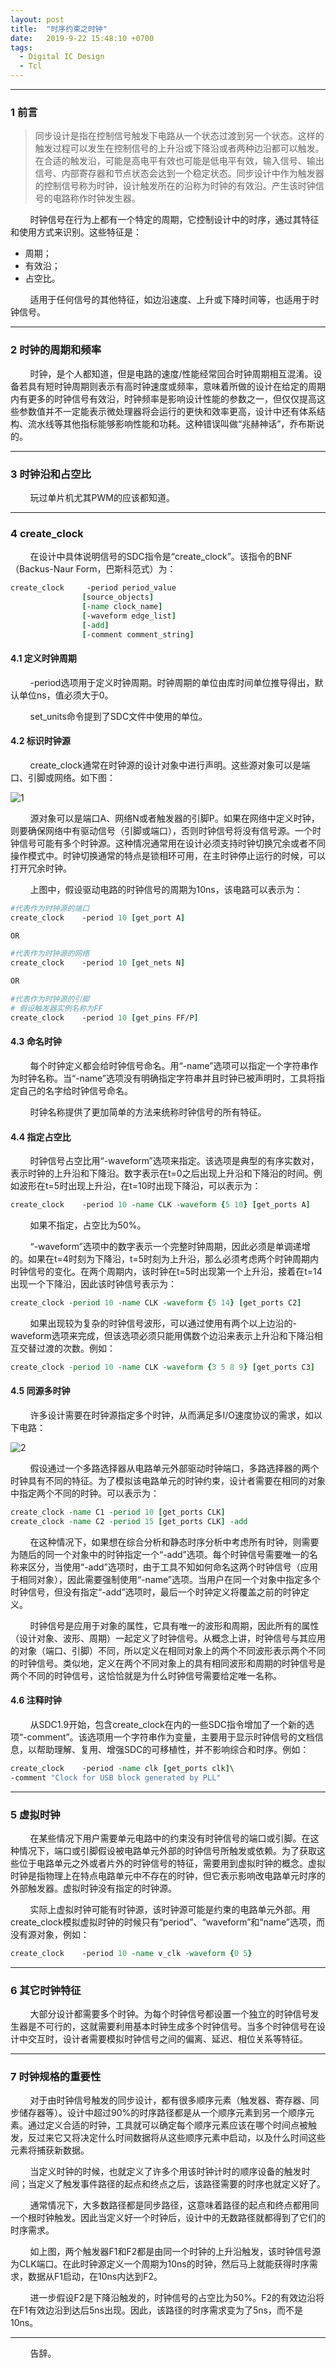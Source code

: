 ```yaml
---
layout: post
title:  "时序约束之时钟"
date:   2019-9-22 15:48:10 +0700
tags:
  - Digital IC Design
  - Tcl
---
```


----

### 1 前言

> 同步设计是指在控制信号触发下电路从一个状态过渡到另一个状态。这样的触发过程可以发生在控制信号的上升沿或下降沿或者两种边沿都可以触发。在合适的触发沿，可能是高电平有效也可能是低电平有效，输入信号、输出信号、内部寄存器和节点状态会达到一个稳定状态。同步设计中作为触发器的控制信号称为时钟，设计触发所在的沿称为时钟的有效沿。产生该时钟信号的电路称作时钟发生器。

&#160; &#160; &#160; &#160; 时钟信号在行为上都有一个特定的周期，它控制设计中的时序，通过其特征和使用方式来识别。这些特征是：

* 周期；
* 有效沿；
* 占空比。

&#160; &#160; &#160; &#160; 适用于任何信号的其他特征，如边沿速度、上升或下降时间等，也适用于时钟信号。

----

### 2 时钟的周期和频率

&#160; &#160; &#160; &#160; 时钟，是个人都知道，但是电路的速度/性能经常回合时钟周期相互混淆。设备若具有短时钟周期则表示有高时钟速度或频率，意味着所做的设计在给定的周期内有更多的时钟信号有效沿，时钟频率是影响设计性能的参数之一，但仅仅提高这些参数值并不一定能表示微处理器将会运行的更快和效率更高，设计中还有体系结构、流水线等其他指标能够影响性能和功耗。这种错误叫做“兆赫神话”，乔布斯说的。

----

### 3 时钟沿和占空比

&#160; &#160; &#160; &#160; 玩过单片机尤其PWM的应该都知道。

----

### 4 create_clock

&#160; &#160; &#160; &#160; 在设计中具体说明信号的SDC指令是“create_clock”。该指令的BNF（Backus-Naur Form，巴斯科范式）为：

```tcl
create_clock     -period period_value
                [source_objects]
                [-name clock_name]
                [-waveform edge_list]
                [-add]
                [-comment comment_string]
```

#### 4.1 定义时钟周期

&#160; &#160; &#160; &#160; -period选项用于定义时钟周期。时钟周期的单位由库时间单位推导得出，默认单位ns，值必须大于0。

&#160; &#160; &#160; &#160; set_units命令提到了SDC文件中使用的单位。

#### 4.2 标识时钟源

&#160; &#160; &#160; &#160; create_clock通常在时钟源的设计对象中进行声明。这些源对象可以是端口、引脚或网络。如下图：

![1](https://raw.githubusercontent.com/Verdvana/Verdvana.github.io/master/_posts/%E6%97%B6%E5%BA%8F%E7%BA%A6%E6%9D%9F%E4%B9%8B%E6%97%B6%E9%92%9F/1.jpg)

&#160; &#160; &#160; &#160; 源对象可以是端口A、网络N或者触发器的引脚P。如果在网络中定义时钟，则要确保网络中有驱动信号（引脚或端口），否则时钟信号将没有信号源。一个时钟信号可能有多个时钟源。这种情况通常用在设计必须支持时钟切换冗余或者不同操作模式中。时钟切换通常的特点是锁相环可用，在主时钟停止运行的时候，可以打开冗余时钟。

&#160; &#160; &#160; &#160; 上图中，假设驱动电路的时钟信号的周期为10ns，该电路可以表示为：

```tcl
#代表作为时钟源的端口
create_clock    -period 10 [get_port A]

OR

#代表作为时钟源的网络
create_clock    -period 10 [get_nets N]

OR

#代表作为时钟源的引脚
# 假设触发器实例名称为FF
create_clock    -period 10 [get_pins FF/P]
```

#### 4.3 命名时钟

&#160; &#160; &#160; &#160; 每个时钟定义都会给时钟信号命名。用“-name”选项可以指定一个字符串作为时钟名称。当“-name”选项没有明确指定字符串并且时钟已被声明时，工具将指定自己的名字给时钟信号命名。

&#160; &#160; &#160; &#160; 时钟名称提供了更加简单的方法来统称时钟信号的所有特征。

#### 4.4 指定占空比

&#160; &#160; &#160; &#160; 时钟信号占空比用“-waveform”选项来指定。该选项是典型的有序实数对，表示时钟的上升沿和下降沿。数字表示在t=0之后出现上升沿和下降沿的时间。例如波形在t=5时出现上升沿，在t=10时出现下降沿，可以表示为：

```tcl
create_clock    -period 10 -name CLK -waveform {5 10} [get_ports A]
```

&#160; &#160; &#160; &#160; 如果不指定，占空比为50%。

&#160; &#160; &#160; &#160; “-waveform”选项中的数字表示一个完整时钟周期，因此必须是单调递增的。如果在t=4时刻为下降沿，t=5时刻为上升沿，那么必须考虑两个时钟周期内时钟信号的变化。在两个周期内，该时钟在t=5时出现第一个上升沿，接着在t=14出现一个下降沿，因此该时钟信号表示为：

```tcl
create_clock -period 10 -name CLK -waveform {5 14} [get_ports C2]
```

&#160; &#160; &#160; &#160; 如果出现较为复杂的时钟信号波形，可以通过使用有两个以上边沿的-waveform选项来完成，但该选项必须只能用偶数个边沿来表示上升沿和下降沿相互交替过渡的次数。例如：

```tcl
create_clock -period 10 -name CLK -waveform {3 5 8 9} [get_ports C3]
```


#### 4.5 同源多时钟

&#160; &#160; &#160; &#160; 许多设计需要在时钟源指定多个时钟，从而满足多I/O速度协议的需求，如以下电路：

![2](https://raw.githubusercontent.com/Verdvana/Verdvana.github.io/master/_posts/%E6%97%B6%E5%BA%8F%E7%BA%A6%E6%9D%9F%E4%B9%8B%E6%97%B6%E9%92%9F/2.jpg)

&#160; &#160; &#160; &#160; 假设通过一个多路选择器从电路单元外部驱动时钟端口，多路选择器的两个时钟具有不同的特征。为了模拟该电路单元的时钟约束，设计者需要在相同的对象中指定两个不同的时钟。可以表示为：

```tcl
create_clock -name C1 -period 10 [get_ports CLK]
create_clock -name C2 -period 15 [get_ports CLK] -add
```

&#160; &#160; &#160; &#160; 在这种情况下，如果想在综合分析和静态时序分析中考虑所有时钟，则需要为随后的同一个对象中的时钟指定一个“-add”选项。每个时钟信号需要唯一的名称来区分，当使用“-add”选项时，由于工具不知如何命名这两个时钟信号（应用于相同对象），因此需要强制使用“-name”选项。当用户在同一个对象中指定多个时钟信号，但没有指定“-add”选项时，最后一个时钟定义将覆盖之前的时钟定义。

&#160; &#160; &#160; &#160; 时钟信号是应用于对象的属性，它具有唯一的波形和周期，因此所有的属性（设计对象、波形、周期）一起定义了时钟信号。从概念上讲，时钟信号与其应用的对象（端口、引脚）不同，所以定义在相同对象上的两个不同波形表示两个不同的时钟信号。类似地，定义在两个不同对象上的具有相同波形和周期的时钟信号是两个不同的时钟信号，这恰恰就是为什么时钟信号需要给定唯一名称。


#### 4.6 注释时钟

&#160; &#160; &#160; &#160; 从SDC1.9开始，包含create_clock在内的一些SDC指令增加了一个新的选项“-comment”。该选项用一个字符串作为变量，主要用于显示时钟信号的文档信息，以帮助理解、复用、增强SDC的可移植性，并不影响综合和时序。例如：

```tcl
create_clock    -period -name clk [get_ports clk]\
-comment "Clock for USB block generated by PLL"
```

----

### 5 虚拟时钟

&#160; &#160; &#160; &#160; 在某些情况下用户需要单元电路中的约束没有时钟信号的端口或引脚。在这种情况下，端口或引脚假设被电路单元外部的时钟信号所触发或依赖。为了获取这些位于电路单元之外或者片外的时钟信号的特征，需要用到虚拟时钟的概念。虚拟时钟是指物理上在特点电路单元中不存在的时钟，但它表示影响改电路单元时序的外部触发器。虚拟时钟没有指定的时钟源。

&#160; &#160; &#160; &#160; 实际上虚拟时钟可能有时钟源，该时钟源可能是约束的电路单元外部。用create_clock模拟虚拟时钟的时候只有“period”、“waveform”和“name”选项，而没有源对象，例如：

```tcl
create_clock    -period 10 -name v_clk -waveform {0 5}
```

----

### 6 其它时钟特征

&#160; &#160; &#160; &#160; 大部分设计都需要多个时钟。为每个时钟信号都设置一个独立的时钟信号发生器是不可行的，这就需要利用基本时钟生成多个时钟信号。当多个时钟信号在设计中交互时，设计者需要模拟时钟信号之间的偏离、延迟、相位关系等特征。

----

### 7 时钟规格的重要性

&#160; &#160; &#160; &#160; 对于由时钟信号触发的同步设计，都有很多顺序元素（触发器、寄存器、同步储存器等）。设计中超过90%的时序路径都是从一个顺序元素到另一个顺序元素。通过定义合适的时钟，工具就可以确定每个顺序元素应该在哪个时间点被触发，反过来它又将决定什么时间数据将从这些顺序元素中启动，以及什么时间这些元素将捕获新数据。

&#160; &#160; &#160; &#160; 当定义时钟的时候，也就定义了许多个用该时钟计时的顺序设备的触发时间；当定义了触发事件路径的起点和终点之后，该路径需要的时序也就定义好了。

&#160; &#160; &#160; &#160; 通常情况下，大多数路径都是同步路径，这意味着路径的起点和终点都用同一个根时钟触发。因此当定义好一个时钟后，设计中的无数路径就都得到了它们的时序需求。

&#160; &#160; &#160; &#160; 如上图，两个触发器F1和F2都是由同一个时钟的上升沿触发，该时钟信号源为CLK端口。在此时钟源定义一个周期为10ns的时钟，然后马上就能获得时序需求，数据从F1启动，在10ns内达到F2。

&#160; &#160; &#160; &#160; 进一步假设F2是下降沿触发的，时钟信号的占空比为50%。F2的有效边沿将在F1有效边沿到达后5ns出现。因此，该路径的时序需求变为了5ns，而不是10ns。



----
&#160; &#160; &#160; &#160; 告辞。

